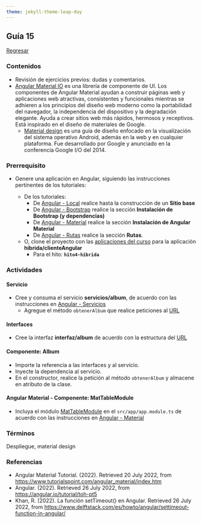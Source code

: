 ```yaml
---
theme: jekyll-theme-leap-day
---
```


## Guía 15

[Regresar](/DAWM/)

### Contenidos

* Revisión de ejercicios previos: dudas y comentarios.
* [Angular Material IO](https://material.angular.io/) es una librería de componente de UI. Los componentes de Angular Material ayudan a construir páginas web y aplicaciones web atractivas, consistentes y funcionales mientras se adhieren a los principios del diseño web moderno como la portabilidad del navegador, la independencia del dispositivo y la degradación elegante. Ayuda a crear sitios web más rápidos, hermosos y receptivos. Está inspirado en el diseño de materiales de Google.
	- [Material design](https://material.io/design) es una guía de diseño enfocado en la visualización del sistema operativo Android, además en la web y en cualquier plataforma. Fue desarrollado por Google y anunciado en la conferencia Google I/O del 2014.


### Prerrequisito

* Genere una aplicación en Angular, siguiendo las instrucciones pertinentes de los tutoriales:
  
  + De los tutoriales:
  	- De [Angular - Local](https://dawfiec.github.io/DAWM/tutoriales/angular_local.html) realice hasta la construcción de un **Sitio base**
  	- De [Angular - Bootstrap](https://dawfiec.github.io/DAWM/tutoriales/angular_bootstrap.html) realice la sección **Instalación de Bootstrap (y dependencias)**
  	- De [Angular - Material](https://dawfiec.github.io/DAWM/tutoriales/angular_material.html) realice la sección **Instalación de Angular Material**
  	- De [Angular - Rutas](https://dawfiec.github.io/DAWM/tutoriales/angular_rutas.html) realice la sección **Rutas**.
  + O, clone el proyecto con las [aplicaciones del curso](https://github.com/DAWFIEC/DAWM-apps) para la aplicación **hibrida/clienteAngular**
    - Para el hito: **`hito4-hibrida`**

### Actividades

#### Servicio

* Cree y consuma el servicio **servicios/album**, de acuerdo con las instrucciones en [Angular - Servicios](https://dawfiec.github.io/DAWM/tutoriales/angular_servicios.html)
	+ Agregue el método `obtenerAlbum` que realice peticiones al [URL](https://dawm-fiec-espol-default-rtdb.firebaseio.com/photos.json)

#### Interfaces

* Cree la interfaz **interfaz/album** de acuerdo con la estructura del [URL](https://dawm-fiec-espol-default-rtdb.firebaseio.com/navbar.json)

#### Componente: Album

* Importe la referencia a las interfaces y al servicio.
* Inyecte la dependencia al servicio.
* En el constructor, realice la petición al método `obtenerAlbum` y almacene en atributo de la clase.

#### Angular Material - Componente: MatTableModule 

* Incluya el módulo [MatTableModule](https://material.angular.io/components/table/api) en el `src/app/app.module.ts` de acuerdo con las instrucciones en [Angular - Material](https://dawfiec.github.io/DAWM/tutoriales/angular_material.html)



### Términos

Despliegue, material design

### Referencias

* Angular Material Tutorial. (2022). Retrieved 20 July 2022, from https://www.tutorialspoint.com/angular_material/index.htm
* Angular. (2022). Retrieved 26 July 2022, from https://angular.io/tutorial/toh-pt5
* Khan, R. (2022). La función setTimeout() en Angular. Retrieved 26 July 2022, from https://www.delftstack.com/es/howto/angular/settimeout-function-in-angular/